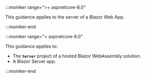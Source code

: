 :::moniker range=">= aspnetcore-8.0"

This guidance applies to the server of a Blazor Web App.

:::moniker-end

:::moniker range="< aspnetcore-8.0"

This guidance applies to:

* The **`Server`** project of a hosted Blazor WebAssembly solution.
* A Blazor Server app.

:::moniker-end
